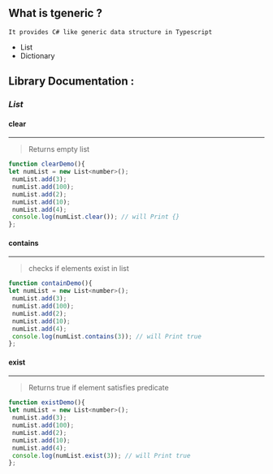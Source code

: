 ## What is tgeneric ?
    It provides C# like generic data structure in Typescript
+ List
+ Dictionary
## Library Documentation :
### *List<T>*
#### **clear**
___
> Returns empty list
```javascript
function clearDemo(){
let numList = new List<number>();
 numList.add(3);
 numList.add(100);
 numList.add(2);
 numList.add(10);
 numList.add(4);
 console.log(numList.clear()); // will Print {}
};
```
#### **contains**
___
> checks if elements exist in list
```javascript
function containDemo(){
let numList = new List<number>();
 numList.add(3);
 numList.add(100);
 numList.add(2);
 numList.add(10);
 numList.add(4);
 console.log(numList.contains(3)); // will Print true
};
```
#### **exist**
___
> Returns true if element satisfies predicate
```javascript
function existDemo(){
let numList = new List<number>();
 numList.add(3);
 numList.add(100);
 numList.add(2);
 numList.add(10);
 numList.add(4);
 console.log(numList.exist(3)); // will Print true
};
```
